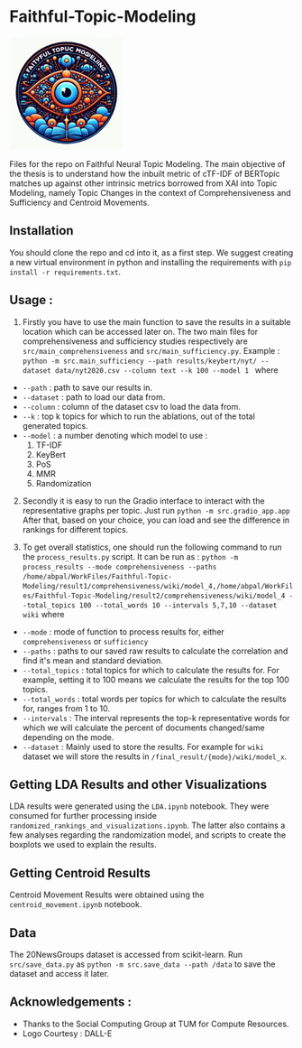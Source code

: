 # Faithful-Topic-Modeling

<img src="logo.jpeg" alt="Faithful and Interpretable Topic Modeling" width="200"/>

Files for the repo on Faithful Neural Topic Modeling. The main objective of the thesis is to understand how the inbuilt
metric of cTF-IDF of BERTopic matches up against other intrinsic metrics borrowed from XAI into Topic Modeling, namely 
Topic Changes in the context of Comprehensiveness and Sufficiency and Centroid Movements.

## Installation 

You should clone the repo and cd into it, as a first step. We suggest creating a new virtual environment in python and installing the requirements with `pip install -r requirements.txt`.  

## Usage : 

1. Firstly you have to use the main function to save the results in a suitable location which can be accessed later on. The two main files for comprehensiveness and sufficiency studies respectively are `src/main_comprehensiveness` and `src/main_sufficiency.py`. 
Example : `python -m src.main_sufficiency --path results/keybert/nyt/ --dataset data/nyt2020.csv --column text --k 100 --model 1 `
where 
- `--path` : path to save our results in.  
- `--dataset` : path to load our data from.  
- `--column` : column of the dataset csv to load the data from.  
- `--k` : top k topics for which to run the ablations, out of the total generated topics.  
- `--model` : a number denoting which model to use : 
    1. TF-IDF
    2. KeyBert
    3. PoS
    4. MMR
    5. Randomization


2. Secondly it is easy to run the Gradio interface to interact with the representative graphs per topic. 
Just run `python -m src.gradio_app.app`
After that, based on your choice, you can load and see the difference in rankings for different topics.

3. To get overall statistics, one should run the following command to run the `process_results.py` script. 
It can be run as : `python -m process_results --mode comprehensiveness --paths /home/abpal/WorkFiles/Faithful-Topic-Modeling/result1/comprehensiveness/wiki/model_4,/home/abpal/WorkFiles/Faithful-Topic-Modeling/result2/comprehensiveness/wiki/model_4 --total_topics 100 --total_words 10 --intervals 5,7,10 --dataset wiki`
where 
- `--mode` : mode of function to process results for, either `comprehensiveness` or `sufficiency`  
- `--paths` : paths to our saved raw results to calculate the correlation and find it's mean and standard deviation.  
- `--total_topics` : total topics for which to calculate the results for. For example, setting it to 100 means we calculate the results for the top 100 topics.
- `--total_words` : total words per topics for which to calculate the results for, ranges from 1 to 10.  
- `--intervals` : The interval represents the top-k representative words for which we will calculate the percent of documents changed/same depending on the mode.
- `--dataset` : Mainly used to store the results. For example for `wiki` dataset we will store the results in `/final_result/{mode}/wiki/model_x`. 

## Getting LDA Results and other Visualizations

LDA results were generated using the `LDA.ipynb` notebook. They were consumed for further processing inside `randomized_rankings_and_visualizations.ipynb`. The latter also contains a few analyses regarding the randomization model, and scripts to create the boxplots we used to explain the results.

## Getting Centroid Results 

Centroid Movement Results were obtained using the `centroid_movement.ipynb` notebook. 

## Data

The 20NewsGroups dataset is accessed from scikit-learn. Run `src/save_data.py` as `python -m src.save_data --path /data` to save the dataset and access it later.

## Acknowledgements : 

- Thanks to the Social Computing Group at TUM for Compute Resources. 
- Logo Courtesy : DALL-E
